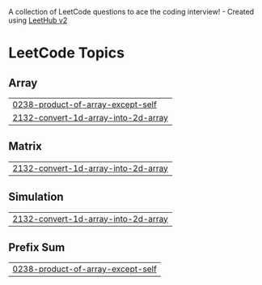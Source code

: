 A collection of LeetCode questions to ace the coding interview! - Created using [LeetHub v2](https://github.com/arunbhardwaj/LeetHub-2.0)
<!---LeetCode Topics Start-->
# LeetCode Topics
## Array
|  |
| ------- |
| [0238-product-of-array-except-self](https://github.com/Ranvijay1009/leetcode_solution/tree/master/0238-product-of-array-except-self) |
| [2132-convert-1d-array-into-2d-array](https://github.com/Ranvijay1009/leetcode_solution/tree/master/2132-convert-1d-array-into-2d-array) |
## Matrix
|  |
| ------- |
| [2132-convert-1d-array-into-2d-array](https://github.com/Ranvijay1009/leetcode_solution/tree/master/2132-convert-1d-array-into-2d-array) |
## Simulation
|  |
| ------- |
| [2132-convert-1d-array-into-2d-array](https://github.com/Ranvijay1009/leetcode_solution/tree/master/2132-convert-1d-array-into-2d-array) |
## Prefix Sum
|  |
| ------- |
| [0238-product-of-array-except-self](https://github.com/Ranvijay1009/leetcode_solution/tree/master/0238-product-of-array-except-self) |
<!---LeetCode Topics End-->